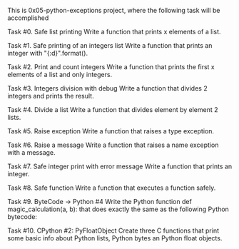 This is 0x05-python-exceptions project, where the following task will be accomplished

Task #0. Safe list printing
Write a function that prints x elements of a list.

Task #1. Safe printing of an integers list
Write a function that prints an integer with "{:d}".format().

Task #2. Print and count integers
Write a function that prints the first x elements of a list and only integers.

Task #3. Integers division with debug
Write a function that divides 2 integers and prints the result.

Task #4. Divide a list
Write a function that divides element by element 2 lists.

Task #5. Raise exception
Write a function that raises a type exception.

Task #6. Raise a message
Write a function that raises a name exception with a message.

Task #7. Safe integer print with error message
Write a function that prints an integer.

Task #8. Safe function
Write a function that executes a function safely.

Task #9. ByteCode -> Python #4
Write the Python function def magic_calculation(a, b): that does exactly the same as the following Python bytecode:

Task #10. CPython #2: PyFloatObject
Create three C functions that print some basic info about Python lists, Python bytes an Python float objects.
